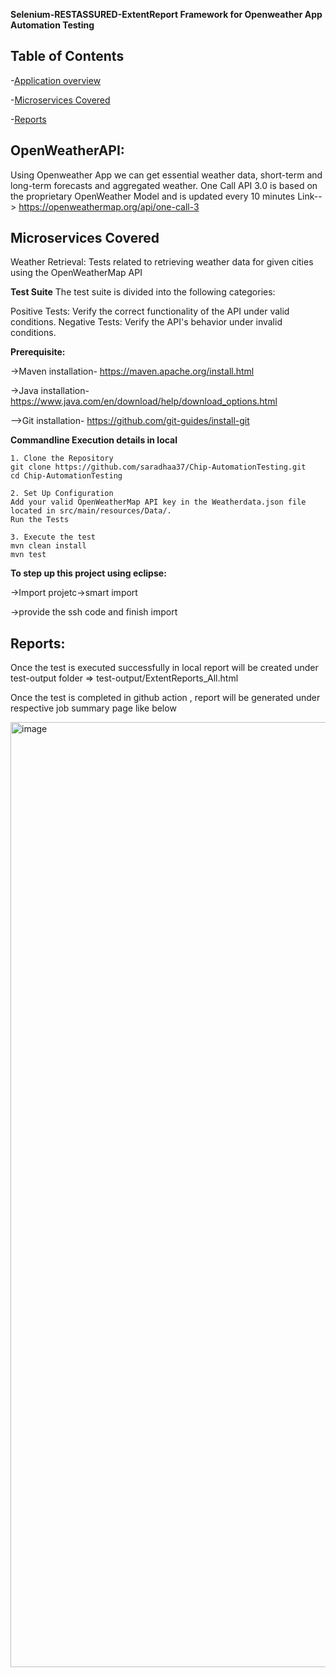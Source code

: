 **Selenium-RESTASSURED-ExtentReport Framework for Openweather App Automation Testing**

## Table of Contents
-[Application overview](#openweatherapi)


-[Microservices Covered](#microservices-covered)


-[Reports](#reports)

## OpenWeatherAPI:
Using Openweather App we can get essential weather data, short-term and long-term forecasts and aggregated weather. One Call API 3.0 is based on the proprietary OpenWeather Model and is updated every 10 minutes
Link--> https://openweathermap.org/api/one-call-3

## Microservices Covered
Weather Retrieval: Tests related to retrieving weather data for given cities using the OpenWeatherMap API

**Test Suite**
The test suite is divided into the following categories:

Positive Tests: Verify the correct functionality of the API under valid conditions.
Negative Tests: Verify the API's behavior under invalid conditions.

**Prerequisite:**

->Maven installation- https://maven.apache.org/install.html

->Java installation- https://www.java.com/en/download/help/download_options.html

-->Git installation- https://github.com/git-guides/install-git

**Commandline Execution details in local**
    
    1. Clone the Repository
    git clone https://github.com/saradhaa37/Chip-AutomationTesting.git
    cd Chip-AutomationTesting
    
    2. Set Up Configuration
    Add your valid OpenWeatherMap API key in the Weatherdata.json file located in src/main/resources/Data/.
    Run the Tests
    
    3. Execute the test
    mvn clean install
    mvn test

**To step up this project using eclipse:**

->Import projetc->smart import

->provide the ssh code and finish import

## Reports:
Once the test is executed successfully in local report will be created under test-output folder => test-output/ExtentReports_All.html

Once the test is completed in github action , report will be generated under respective job summary page like below

<img width="1512" alt="image" src="https://github.com/saradhaa37/Chip-AutomationTesting/assets/72251600/31aed711-71ad-493c-931f-c2bb176bfcfc">
